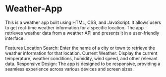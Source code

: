 # Weather-App
This is a weather app built using HTML, CSS, and JavaScript. It allows users to get real-time weather information for a specific location. The app retrieves weather data from a weather API and presents it in a user-friendly interface.

Features
Location Search: Enter the name of a city or town to retrieve the weather information for that location.
Current Weather: Display the current temperature, weather conditions, humidity, wind speed, and other relevant data.
Responsive Design: The app is designed to be responsive, providing a seamless experience across various devices and screen sizes.
